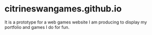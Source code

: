 # citrineswangames.github.io

It is a prototype for a web games website I am producing to display my portfolio and games I do for fun.
